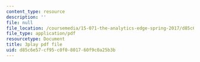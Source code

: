 ```yaml
---
content_type: resource
description: ''
file: null
file_location: /coursemedia/15-071-the-analytics-edge-spring-2017/d85c6e57cf95c0f0801760f9c0a25b3b_NZbQZVMDeEc.pdf
file_type: application/pdf
resourcetype: Document
title: 3play pdf file
uid: d85c6e57-cf95-c0f0-8017-60f9c0a25b3b
---
```

